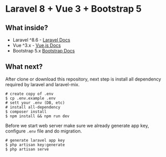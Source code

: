# Laravel 8 + Vue 3 + Bootstrap 5

## What inside?
- Laravel ^8.6 - [Laravel Docs](https://laravel.com/docs/8.x)
- Vue ^3.x - [Vue.js Docs](https://vuejs.org/v2/guide)
- Bootstrap 5.x [Bootstrap Docs](https://getbootstrap.com/docs/5.0/getting-started/introduction/)

## What next?
After clone or download this repository, next step is install all dependency required by laravel and laravel-mix.

```shell
# create copy of .env
$ cp .env.example .env
# sett your .env (DB, etc)
# install all-dependency
$ composer install
$ npm install && npm run dev
```

Before we start web server make sure we already generate app key, configure `.env` file and do migration.

```shell
# generate laravel app key
$ php artisan key:generate
$ php artisan serve
```
